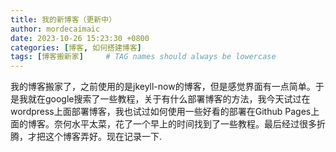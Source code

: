 ```yaml
---
title: 我的新博客（更新中）
author: mordecaimaic
date: 2023-10-26 15:23:30 +0800
categories: [博客, 如何搭建博客]
tags: [博客搬新家]     # TAG names should always be lowercase
---
```

我的博客搬家了，之前使用的是jkeyll-now的博客，但是感觉界面有一点简单。于是我就在google搜索了一些教程，关于有什么部署博客的方法，我今天试过在wordpress上面部署博客，我也试过如何使用一些好看的部署在Github Pages上面的博客。奈何水平太菜，花了一个早上的时间找到了一些教程。最后经过很多折腾，才把这个博客弄好。现在记录一下.